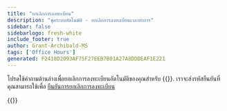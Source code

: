 ```yaml
---
title: "ยกเลิกการลงทะเบียน"
description: "ชุดระบบอัตโนมัติ - ยกเลิกการลงทะเบียนเวลาทําการ"
sidebar: false
sidebarlogo: fresh-white
include_footer: true
author: Grant-Archibald-MS
tags: ['Office Hours']
generated: F2418D2093AF75F27EEB7B01A27A8DDDEAF1E221
---
```


โปรดใช้คําถามด้านล่างเพื่อยกเลิกการลงทะเบียนอัตโนมัติของคุณสําหรับ {{<product-name>}}. เราจะส่งรหัสยืนยันที่คุณสามารถใช้เพื่อ [ยืนยันการยกเลิกการลงทะเบียน](/th/office-hours/unregister-confirm)

{{<questions name="/content/th/office-hours/unregister.json" completed="ขอขอบคุณที่กรอกคําถามยกเลิกการลงทะเบียน" showNavigationButtons="false" locale="th">}}
